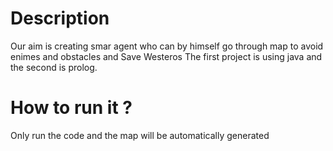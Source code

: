# Description
Our aim is creating smar agent who can by himself go through map to avoid enimes and obstacles and Save Westeros The first project is using java and the second is prolog. 
# How to run it ?
Only run the code and the map will be automatically generated
